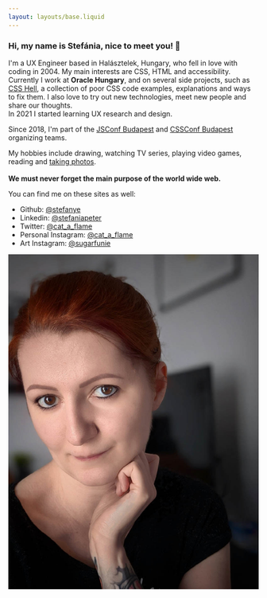 ```yaml
---
layout: layouts/base.liquid
---
```


<h3 class="subpage-title">Hi, my name is Stefánia, nice to meet you! 👋</h3>

<div class="subpage subpage-wrapper">
    <div>
       <p>
            I'm a UX Engineer based in Halásztelek, Hungary, who fell in love with coding in 2004. My main interests are CSS, HTML and accessibility.
            Currently I work at <strong>Oracle Hungary</strong>, and on several side projects, such as
            <a href="http://csshell.dev/" target="_blank" rel="noopener">CSS Hell</a>, a collection of poor CSS code examples, explanations and ways to fix them.
            I also love to try out new technologies, meet new people and share our thoughts.<br>
            In 2021 I started learning UX research and design.
        </p>
        <p>
            Since 2018, I'm part of the <a href="https://jsconfbp.com/" rel="noopener" target="_blank">JSConf Budapest</a> and <a href="http://cssconfbp.rocks/" target="_blank" rel="noopener">CSSConf Budapest</a> organizing teams.
        </p>
        <p>
            My hobbies include drawing, watching TV series, playing video games, reading and <a href="https://schatten.hu/koken" target="_blank">taking photos</a>.<br><br>
            <strong>We must never forget the main purpose of the world wide web.</strong>
        </p>
        <p>You can find me on these sites as well:</p>
        <ul class="subpage-list">
            <li>Github: <a href="https://github.com/Stefanye" target="_blank" rel="noopener" rel="external">@stefanye</a></li>
            <li>Linkedin: <a href="https://www.linkedin.com/in/stefaniapeter/" target="_blank" rel="noopener" rel="external">@stefaniapeter</a></li>
            <li>Twitter: <a href="https://twitter.com/cat_a_flame" target="_blank" rel="noopener" rel="external">@cat_a_flame</a></li>
            <li>Personal Instagram: <a href="https://www.instagram.com/cat_a_flame/" target="_blank" rel="noopener" rel="external">@cat_a_flame</a></li>
            <li>Art Instagram: <a href="https://www.instagram.com/sugarfunie/" target="_blank" rel="noopener" rel="external">@sugarfunie</a></li>
        </ul>
    </div>
    <picture>
        <source srcset="/src/images/hiitsme.webp" type="image/webp">
        <img class="subpage-image" src="/src/images/hiitsme.jpg" alt="Photo of Stefánia Péter" />
    </picture>
</div>
